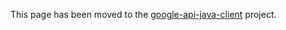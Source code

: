 This page has been moved to the [google-api-java-client](http://code.google.com/p/google-api-java-client) project.